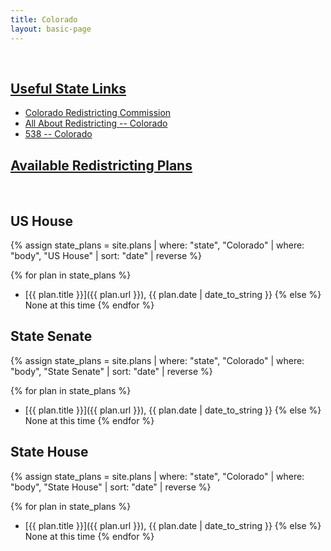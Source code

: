 ```yaml
---
title: Colorado
layout: basic-page
---
```


<br>

<u>Useful State Links</u>
---

- [Colorado Redistricting Commission](https://redistricting.colorado.gov/)
- [All About Redistricting -- Colorado](https://redistricting.lls.edu/state/colorado/?cycle=2020&level=Congress&startdate=)
- [538 -- Colorado](https://projects.fivethirtyeight.com/redistricting-2022-maps/colorado/)

<u>Available Redistricting Plans</u>
---

<br>

US House
---
{% assign state_plans = site.plans | where: "state", "Colorado" | where: "body", "US House" | sort: "date" | reverse %}

{% for plan in state_plans %}
- [{{ plan.title }}]({{ plan.url }}), {{ plan.date | date_to_string }}
{% else %}
None at this time
{% endfor %}

State Senate
---
{% assign state_plans = site.plans | where: "state", "Colorado" | where: "body", "State Senate" | sort: "date" | reverse %}

{% for plan in state_plans %}
- [{{ plan.title }}]({{ plan.url }}), {{ plan.date | date_to_string }}
{% else %}
None at this time
{% endfor %}


State House
---
{% assign state_plans = site.plans | where: "state", "Colorado" | where: "body", "State House" | sort: "date" | reverse %}

{% for plan in state_plans %}
- [{{ plan.title }}]({{ plan.url }}), {{ plan.date | date_to_string }}
{% else %}
None at this time
{% endfor %}
